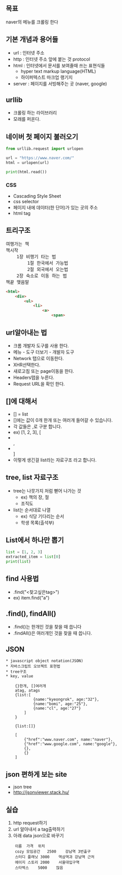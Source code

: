 ## 목표
naver의 메뉴를 크롤링 한다

## 기본 개념과 용어들
* url : 인터넷 주소
* http : 인터넷 주소 앞에 붙는 것 protocol
* html : 인터넷에서 문서를 보여줄때 쓰는 표현식들
    * hyper text markup language(HTML)
    * 하이퍼텍스트 마크업 랭기지
* server : 페이지를 서빙해주는 곳 (naver, google)



## urllib
* 크롤링 하는 라이브러리
* 모래를 퍼온다.

## 네이버 첫 페이지 불러오기
```python
from urllib.request import urlopen

url = "https://www.naver.com/"
html = urlopen(url)

print(html.read())
```


### CSS
* Cascading Style Sheet
* css selector
* 페이지 내에 데이터(한 단어)가 있는 곳의 주소
* html tag

## 트리구조
<pre>
여행가는 책
책시작
	1장 비행기 타는 법
		1절 한국에서 가능법
		2절 외국에서 오는법
	2장 숙소로 이동 하는 법
책끝 맺음말
</pre>

```html
<html>
	<div>
		<ul>
			<li>
				<a>
					<span>
```


## url알아내는 법
* 크롬 개발자 도구를 사용 한다.
* 메뉴 - 도구 더보기 - 개발자 도구
* Network 탭으로 이동한다.
* XHR선택한다.
* 새로고침 또는 page이동을 한다.
* Headers탭을 누른다.
* Request URL을 확인 한다.
 
 ## []에 대해서
 * [] = list
 * []에는 값이 0개 한개 또는 여러개 들어갈 수 있습니다.
 * 각 값들은 ,로 구분 합니다.
 * ex) [1, 2, 3], [<li></li>,<li></li>]
 * 이렇게 생긴걸 list라는 자료구조 라고 합니다.

## tree, list 자료구조
* tree는 나뭇가지 처럼 뻗어 나가는 것
    * ex) 책의 장, 절
    * 조직도
* list는 순서대로 나열
    * ex) 식당 기다리는 순서
    * 학생 목록(출석부)

## List에서 하나만 뽑기
```python
list = [1, 2, 3]
extracted_item = list[0]
print(list)
```


## find 사용법
* .find("<찾고싶은tag>")
* ex) item.find("a")

## .find(), findAll()
* .find()는 한개인 것을 찾을 때 씁니다
* .findAll()은 여러개인 것을 찾을 때 씁니다.
 
## JSON
    * javascript object notation(JSON)
    * 자바스크립트 오브젝트 표현법
    * tree구조
    * key, value

```
    {}한개, []여러개
    atag, atags
    {list:[
            {name:"kyeongrok", age:"32"},
            {name:"bomi", age:"25"},
            {name:"cl", age:"27"}
        ]
    }
    
    {list:[]}
    
    [
        {"href":"www.naver.com", name:"naver"},
        {"href":"www.google.com", name:"google"},
        {},
        {}
    ]
```

## json 편하게 보는 site
* json tree
* http://jsonviewer.stack.hu/

## 실습
1. http request하기
2. url 알아내서 a tag출력하기
3. 아래 data json으로 바꾸기
```
    이름	가격	위치
    cozy 모임공간	2500	강남역 3번출구
    스터디 플래닛	3000	역삼역과 강남역 근처
    에이지 스토리	2000	서울대입구역
    스타벅스	5000	많음
```
